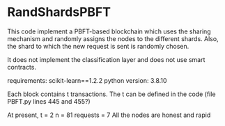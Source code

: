 # RandShardsPBFT

This code implement a PBFT-based blockchain which uses the sharing mechanism and randomly assigns the nodes to the different shards.
Also, the shard to which the new request is sent is randomly chosen.

It does not implement the classification layer and does not use smart contracts.

requirements: scikit-learn==1.2.2
python version: 3.8.10

Each block contains t transactions. The t can be defined in the code (file PBFT.py lines 445 and 455?)

At present,
t = 2
n = 81
requests = 7
All the nodes are honest and rapid

